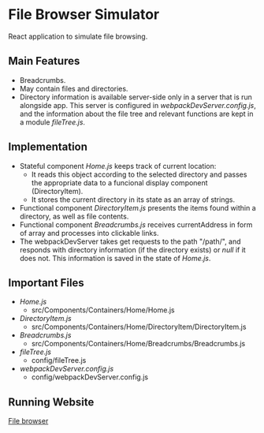 # File Browser Simulator
React application to simulate file browsing.
## Main Features
- Breadcrumbs.
- May contain files and directories.
- Directory information is available server-side only in a server that is run alongside app. This server is configured in *webpackDevServer.config.js*, and the information about the file tree and relevant functions are kept in a module *fileTree.js*.
## Implementation
- Stateful component *Home.js* keeps track of current location:
  - It reads this object according to the selected directory and passes the appropriate data to a funcional display component (DirectoryItem).
  - It stores the current directory in its state as an array of strings.
- Functional component *DirectoryItem.js* presents the items found within a directory, as well as file contents.
- Functional component *Breadcrumbs.js* receives currentAddress in form of array and processes into clickable links.
- The webpackDevServer takes get requests to the path "/path/", and responds with directory information (if the directory exists) or *null* if it does not. This information is saved in the state of *Home.js*.
## Important Files
- *Home.js*
  - src/Components/Containers/Home/Home.js
- *DirectoryItem.js*
  - src/Components/Containers/Home/DirectoryItem/DirectoryItem.js
- *Breadcrumbs.js*
  - src/Components/Containers/Home/Breadcrumbs/Breadcrumbs.js
- *fileTree.js*
  - config/fileTree.js
- *webpackDevServer.config.js*
  - config/webpackDevServer.config.js
## Running Website
[File browser](https://rafaelh-file-browser.herokuapp.com/)